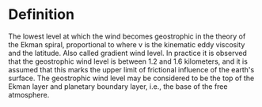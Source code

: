 # Definition

The lowest level at which the wind becomes geostrophic in the theory of
the Ekman spiral, proportional to where v is the kinematic eddy
viscosity and the latitude. Also called gradient wind level. In practice
it is observed that the geostrophic wind level is between 1.2 and 1.6
kilometers, and it is assumed that this marks the upper limit of
frictional influence of the earth's surface. The geostrophic wind level
may be considered to be the top of the Ekman layer and planetary
boundary layer, i.e., the base of the free atmosphere.
